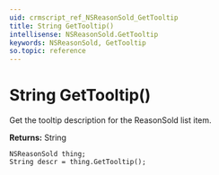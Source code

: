 ```yaml
---
uid: crmscript_ref_NSReasonSold_GetTooltip
title: String GetTooltip()
intellisense: NSReasonSold.GetTooltip
keywords: NSReasonSold, GetTooltip
so.topic: reference
---
```


# String GetTooltip()

Get the tooltip description for the ReasonSold list item.

**Returns:** String

```crmscript
NSReasonSold thing;
String descr = thing.GetTooltip();
```

